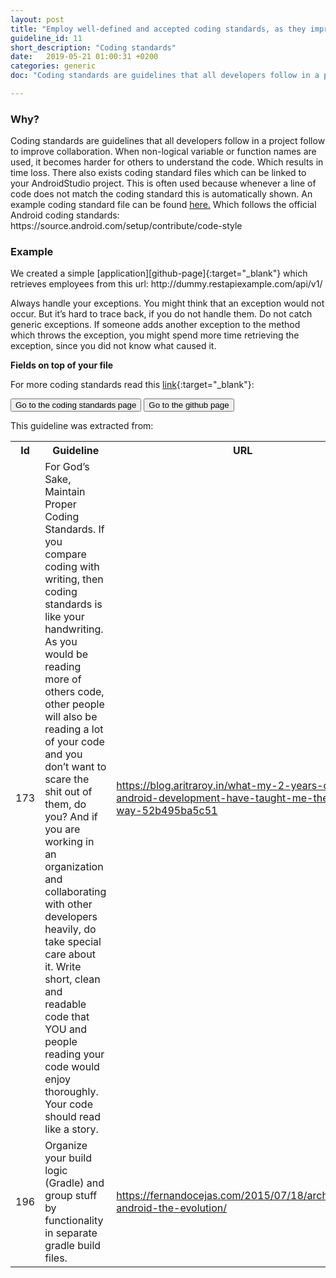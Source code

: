 ```yaml
---
layout: post
title: "Employ well-defined and accepted coding standards, as they improve both code understandability and maintainability."
guideline_id: 11
short_description: "Coding standards"
date:   2019-05-21 01:00:31 +0200
categories: generic
doc: "Coding standards are guidelines that all developers follow in a project follow to improve collaboration."

---
```

<h3>Why?</h3>
Coding standards are guidelines that all developers follow in a project follow to improve collaboration.
When non-logical variable or function names are used, it becomes harder for others to understand the code. 
Which results in time loss.
There also exists coding standard files which can be linked to your AndroidStudio project. 
This is often used because whenever a line of code does not match the coding standard this is automatically shown.
An example coding standard file can be found <a href="https://github.com/ustwo/android-coding-standards">here.</a>
Which follows the official Android coding standards: https://source.android.com/setup/contribute/code-style

<h3>Example</h3>
We created a simple [application][github-page]{:target="_blank"} which retrieves employees from this url: http://dummy.restapiexample.com/api/v1/

<script src="https://gist.github.com/Geertdepont/19218a422cf9fb53e02b280dcc405b7e.js"></script>

Always handle your exceptions. You might think that an exception would not occur. But it’s 
hard to trace back, if you do not handle them.
Do not catch generic exceptions. If someone adds another exception to the method which throws the exception, you might 
spend more time retrieving the exception, since you did not know what caused it.

<b>Fields on top of your file</b>
<script src="https://gist.github.com/Geertdepont/7d81c4202d16157d0bd7d0c5a90d4f5d.js"></script>

For more coding standards read this [link][coding-standards]{:target="_blank"}:

<a href="https://source.android.com/setup/contribute/code-style" target="_blank"><button type="button" class="btn btn-primary btn-icon-right">Go to the coding standards page</button></a>
<a href="https://github.com/Geertdepont/bachelor_thesis/tree/master/Bossapplication" target="_blank"><button type="button" class="btn btn-primary btn-icon-right">Go to the github page</button></a>

This guideline was extracted from:
<table id="guidelinelinks">
  <tr>
    <th>Id</th>
    <th>Guideline</th>
    <th>URL</th>
  </tr>
    <tr>
      <td>173</td>
      <td>For God’s Sake, Maintain Proper Coding Standards. If you compare coding with writing, then coding standards is like your handwriting. As you would be reading more of others code, other people will also be reading a lot of your code and you don’t want to scare the shit out of them, do you? And if you are working in an organization and collaborating with other developers heavily, do take special care about it. Write short, clean and readable code that YOU and people reading your code would enjoy thoroughly. Your code should read like a story.</td>
     <td><a href="https://blog.aritraroy.in/what-my-2-years-of-android-development-have-taught-me-the-hard-way-52b495ba5c51" target="_blank">https://blog.aritraroy.in/what-my-2-years-of-android-development-have-taught-me-the-hard-way-52b495ba5c51</a></td>
    </tr>    
    <tr>
      <td>196</td>
      <td>Organize your build logic (Gradle) and group stuff by functionality in separate gradle build files.</td>
     <td><a href="https://fernandocejas.com/2015/07/18/architecting-android-the-evolution/" target="_blank">https://fernandocejas.com/2015/07/18/architecting-android-the-evolution/</a></td>
    </tr>      
    
</table>

[github-page]: https://github.com/Geertdepont/bachelor_thesis/tree/master/Bossapplication
[coding-standards]: https://source.android.com/setup/contribute/code-style